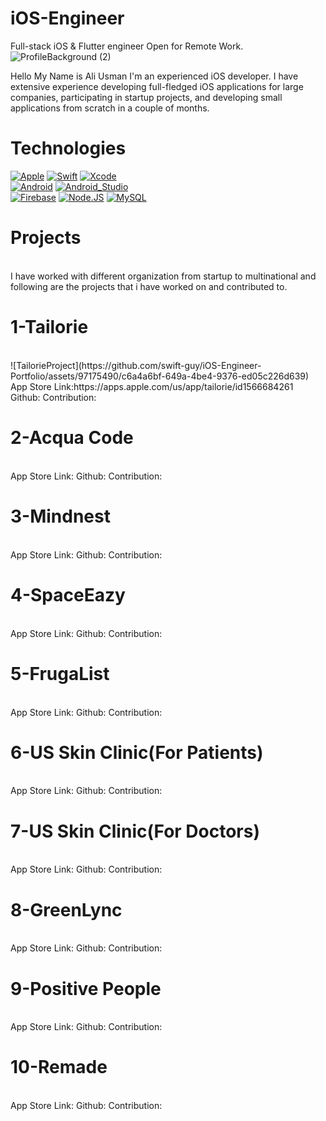 # iOS-Engineer
Full-stack iOS & Flutter engineer Open for Remote Work.
![ProfileBackground (2)](https://github.com/swift-guy/iOS-Engineer-Portfolio/assets/97175490/d35ee5b4-b9b4-4021-846c-9470129060fa)

Hello My Name is Ali Usman I'm an experienced iOS developer. I have extensive experience developing full-fledged iOS applications for large companies, participating in startup projects, and developing small applications from scratch in a couple of months.

# Technologies

[![Apple](https://img.shields.io/badge/iOS-999999?style=for-the-badge&logo=apple&logoColor=white&labelColor=101010)]()
[![Swift](https://img.shields.io/badge/Swift-FA7343?style=for-the-badge&logo=swift&logoColor=white&labelColor=101010)]()
[![Xcode](https://img.shields.io/badge/Xcode-1575F9?style=for-the-badge&logo=xcode&logoColor=white&labelColor=101010)]()
</br>
[![Android](https://img.shields.io/badge/Android-3DDC84?style=for-the-badge&logo=android&logoColor=white&labelColor=101010)]()
[![Android_Studio](https://img.shields.io/badge/Android_Studio-3DDC84?style=for-the-badge&logo=android-studio&logoColor=white&labelColor=101010)]()
</br>
[![Firebase](https://img.shields.io/badge/Firebase-FFCA28?style=for-the-badge&logo=firebase&logoColor=white&labelColor=101010)]()
[![Node.JS](https://img.shields.io/badge/Node.JS-339933?style=for-the-badge&logo=node.js&logoColor=white&labelColor=101010)]()
[![MySQL](https://img.shields.io/badge/MySQL-4479A1?style=for-the-badge&logo=mysql&logoColor=white&labelColor=101010)]()
</br>

# Projects
</br>
I have worked with different organization from startup to multinational and following are the projects that i have worked on and contributed to.
</br>

# 1-Tailorie
</br>
![TailorieProject](https://github.com/swift-guy/iOS-Engineer-Portfolio/assets/97175490/c6a4a6bf-649a-4be4-9376-ed05c226d639)
</br>
App Store Link:https://apps.apple.com/us/app/tailorie/id1566684261 <br>
Github:
Contribution:
</br>

# 2-Acqua Code
</br>
App Store Link:
Github:
Contribution:
</br>

# 3-Mindnest
</br>
App Store Link:
Github:
Contribution:
</br>

# 4-SpaceEazy
</br>
App Store Link:
Github:
Contribution:
</br>

# 5-FrugaList
</br>
App Store Link:
Github:
Contribution:
</br>

# 6-US Skin Clinic(For Patients)
</br>
App Store Link:
Github:
Contribution:
</br>

# 7-US Skin Clinic(For Doctors)
</br>
App Store Link:
Github:
Contribution:
</br>

# 8-GreenLync
</br>
App Store Link:
Github:
Contribution:
</br>

# 9-Positive People
</br>
App Store Link:
Github:
Contribution:
</br>

# 10-Remade
</br>
App Store Link:
Github:
Contribution:
</br>
